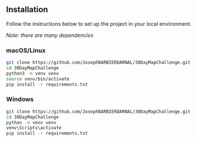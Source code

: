 ## Installation

Follow the instructions below to set up the project in your local environment.

_Note: there are many dependencies_

### macOS/Linux

```bash
git clone https://github.com/JosephBARBIERDARNAL/30DayMapChallenge.git
cd 30DayMapChallenge
python3 -m venv venv
source venv/bin/activate
pip install -r requirements.txt
```

### Windows

```bash
git clone https://github.com/JosephBARBIERDARNAL/30DayMapChallenge.git
cd 30DayMapChallenge
python -m venv venv
venv\Scripts\activate
pip install -r requirements.txt
```
